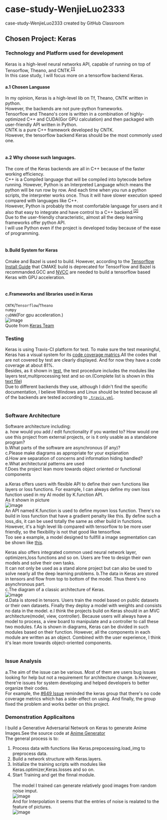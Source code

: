 # case-study-WenjieLuo2333
case-study-WenjieLuo2333 created by GitHub Classroom

## Chosen Project: Keras<br>
### Technology and Platform used for development<br>
  Keras is a high-level neural networks API, capable of running on top of Tensorflow, Theano, and CNTK.<sup>[[1]](https://towardsdatascience.com/introduction-to-deep-learning-with-keras-17c09e4f0eb2)</sup><br>
  In this case study, I will focus more on a tensorflow backend Keras.<br>
  #### a.1 Chosen Languase<br>
  In my opinion, Keras is a high-level lib on Tf, Theano, CNTK written in python.<br>
  However, the backends are not pure-python frameworks.<br>
  Tensorflow and Theano's core is written in a combination of highly-optimized C++ and CUDA(Gor GPU calculation) and then packaged with user-friendly API written in Python.<br>
  CNTK is a pure C++ framework developed by CNTK.<br>
  However, the tensorflow backend Keras should be the most commonly used one.<br><br>
  #### a.2 Why choose such languages.
  The core of the Keras backends are all in C++ because of the faster working efficiency.<br>
  C++ is a Compiled language that will be compiled into bytecode before running. However, Python is an Interpreted Language which means the python will be run row by row. And each time when you run a python scripts, the interpreter works once. Thus it will have slower execution speed compared with languages like C++.<br>
  However, Python is probably the most comfortable language for users and it also that easy to integrate and have control to a C++ backend.<sup>[[2]](https://stackoverflow.com/questions/35677724/tensorflow-why-was-python-the-chosen-language)</sup><br/>Due to the user-friendly characteristic, almost all the deep learning frameworks offer python API.<br>
  I will use Python even if the project is developed today because of the ease of programming.<br><br>
  #### b.Build System for Keras
  Cmake and Bazel is used to build. However, according to the [Tensorflow Install Guide](https://github.com/tensorflow/tensorflow/tree/master/tensorflow/contrib/cmake) that CMAKE build is deprecated for TensorFlow and Bazel is recommanded.GCC and [NVCC](https://en.wikipedia.org/wiki/NVIDIA_CUDA_Compiler) are needed to build a tensorflow based Keras with GPU acceleration.<br><br>
  #### c.Frameworks and libraries used in Keras
  ```CNTK```/```Tensorflow```/```Theano```<br>
  ```numpy```<br>
  ```cuDNN```(For gpu acceleration.)<br>
  ![image](https://github.com/ec500-software-engineering/case-study-WenjieLuo2333/blob/master/Install_Requirements_Keras.png)<br>
  Quote from [Keras Team](https://github.com/keras-team/keras/tree/master/keras/backend)
  
### Testing<br>
Keras is using Travis-CI platform for test. To make sure the test meaningful, Keras has a visual system for its [code coverage matrics](https://coveralls.io/github/phreeza/keras).All the codes that are not covered by test are clearly displayed. And for now they have a code coverage at about 81%.<br>
Besides, as it shown in [test](https://github.com/keras-team/keras/tree/master/tests), the test procedure includes the modules like layers test,multiprocessing test and so on.(Complete list is shown in this [text file](https://github.com/ec500-software-engineering/case-study-WenjieLuo2333/blob/master/Keras_test.txt))<br>
Due to different backends they use, although I didn't find the specific documentation, I believe Windows and Linux should be tested because all of the backends are tested according to [```.travis.yml```](https://github.com/keras-team/keras/blob/master/.travis.yml).
<br><br>

### Software Architecture<br>
Software architecture including:<br> a. how would you add / edit functionality if you wanted to? How would one use this project from external projects, or is it only usable as a standalone program?<br>b.What parts of the software are asynchronous (if any)?
<br>c.Please make diagrams as appropriate for your explanation<br>d.How are separation of concerns and information hiding handled?<br>e.What architectural patterns are used<br>f.Does the project lean more towards object oriented or functional components<br>

a.Keras offers users with flexible API to define their own functions like layers or loss functions. For example, I can always define my own loss function used in my AI model by K.function API.<br>As it shown in picture<br>![image](https://github.com/ec500-software-engineering/case-study-WenjieLuo2333/blob/master/Loss_Define.png)<br> An API named K.function is used to define myown loss function. There's no build in loss function that have a gradient penalty like this. By define such a loss_dis, it can be used totally the same as other build in functions.<br> However, it's a high level lib compared with tensorflow to be more user friendly, so the flexibility is not that good like tensorflow.<br>
Too see a example, a model designed to fullfill a image segmentation can be shown like [this](https://github.com/WenjieLuo2333/TGS_SALT/blob/master/model.png).<br>

Keras also offers integrated common used neural network layer, optimizers,loss functions and so on. Users are free to design their own models and solve their own tasks.<br>It can not only be used as a stand alone project but can also be used to solve nearly all the deep learning problems.
b.The data in Keras are stored in tensors and flow from top to bottom of the model. Thus there's no asynchronous part.<br>
c.The diagram of a classic architecture of Keras.<br>![image](https://github.com/ec500-software-engineering/case-study-WenjieLuo2333/blob/master/Frameworks.png)<br>
d.Data is stored in tensors. Users train the model based on public datasets or their own datasets. Finally they deploy a model with weights and consists no data in the model.
e.I think the projects build on Keras should in an MVC architecture(model, view, controller). Because users will always have a model to process, a view board to manipulate and a controller to call these two modules.
f.As is shown in diagrams, Keras can be divided in such modules based on their function. However, all the components in each module are written as an object. Combined with the user experience, I think it's lean more towards object-oriented components.<br><br>

### Issue Analysis<br>
a.The aim of the issue can be various. Most of them are users bug issues looking for help but not a requirement for architecture change. b.However, there're issues for system developing and helped developers to better organize their codes.<br>
For example, the [#649 Issue](https://github.com/keras-team/keras/issues/649) reminded the keras group that there's no code coverage metrics which has a side-effect on using. And finally, the group fixed the problem and works better on this project.<br>

### Demonstration Applicaitons<br>
I build a Generative Adversarial Network on Keras to generate Anime Images.See the source code at [Anime Generator](https://github.com/WenjieLuo2333/Anime_Generator)<br> 
The general process is to:<br>
1. Process data with functions like Keras.prepocessing.load_img to preprocess data.<br>
2. Build a network structure with Keras.layers.<br>
3. Initialize the training scripts with modules like Keras.optimizer,Keras.losses and so on.<br>
4. Start Training and get the finnal module.<br><br>
The model I trained can generate relatively good images from random noise imput.<br>
![image](https://github.com/WenjieLuo2333/Anime_Generator/blob/master/Res_DRAGAN/Predict_2.png)<br>
And for Interpolation it seems that the entries of noise is realated to the feature of pictures.<br>
![image](https://github.com/WenjieLuo2333/Anime_Generator/blob/master/Res_DRAGAN/inter_2.png)<br>
